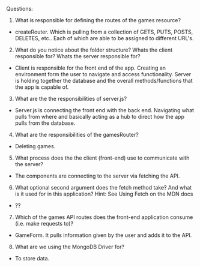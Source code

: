 Questions:

1) What is responsible for defining the routes of the games resource?
  * createRouter. Which is pulling from a collection of GETS, PUTS, POSTS, DELETES, etc..
  Each of which are able to be assigned to different URL's.

2) What do you notice about the folder structure? Whats the client responsible for? Whats the server responsible for?
  * Client is responsible for the front end of the app. Creating an environment form
  the user to navigate and access functionality.
  Server is holding together the database and the overall methods/functions that the
  app is capable of.

3) What are the the responsibilities of server.js?
  * Server.js is connecting the front end with the back end. Navigating what pulls from where and basically acting as a hub to direct how the app pulls from the
  database.

4) What are the responsibilities of the gamesRouter?
  * Deleting games.

5) What process does the the client (front-end) use to communicate with the server?
  * The components are connecting to the server via fetching the API.

6) What optional second argument does the fetch method take? And what is it used for in this application? Hint: See Using Fetch on the MDN docs
  * ??

7) Which of the games API routes does the front-end application consume (i.e. make requests to)?
  * GameForm. It pulls information given by the user and adds it to the API.

8) What are we using the MongoDB Driver for?
  * To store data.

